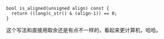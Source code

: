 ```
bool is_aligned(unsigned align) const {
  return ((long)c_str() & (align-1)) == 0;
}
```
这个写法和直接用取余还是有点不一样的，看起来更计算机，哈哈。
